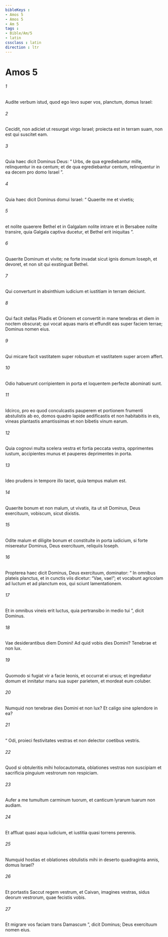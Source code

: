```yaml
---
bibleKeys : 
- Amos 5
- Amos 5
- Am 5
tags : 
- Bible/Am/5
- latin
cssclass : latin
direction : ltr
---
```


# Amos 5

###### 1
Audite verbum istud, quod ego levo super vos, planctum, domus Israel:
###### 2
Cecidit, non adiciet ut resurgat virgo Israel; proiecta est in terram suam, non est qui suscitet eam.
###### 3
Quia haec dicit Dominus Deus: “ Urbs, de qua egrediebantur mille, relinquentur in ea centum; et de qua egrediebantur centum, relinquentur in ea decem pro domo Israel ”.
###### 4
Quia haec dicit Dominus domui Israel: “ Quaerite me et vivetis;
###### 5
et nolite quaerere Bethel et in Galgalam nolite intrare et in Bersabee nolite transire, quia Galgala captiva ducetur, et Bethel erit iniquitas ”.
###### 6
Quaerite Dominum et vivite; ne forte invadat sicut ignis domum Ioseph, et devoret, et non sit qui exstinguat Bethel.
###### 7
Qui convertunt in absinthium iudicium et iustitiam in terram deiciunt.
###### 8
Qui facit stellas Pliadis et Orionem et convertit in mane tenebras et diem in noctem obscurat; qui vocat aquas maris et effundit eas super faciem terrae; Dominus nomen eius.
###### 9
Qui micare facit vastitatem super robustum et vastitatem super arcem affert.
###### 10
Odio habuerunt corripientem in porta et loquentem perfecte abominati sunt.
###### 11
Idcirco, pro eo quod conculcastis pauperem et portionem frumenti abstulistis ab eo, domos quadro lapide aedificastis et non habitabitis in eis, vineas plantastis amantissimas et non bibetis vinum earum.
###### 12
Quia cognovi multa scelera vestra et fortia peccata vestra, opprimentes iustum, accipientes munus et pauperes deprimentes in porta.
###### 13
Ideo prudens in tempore illo tacet, quia tempus malum est.
###### 14
Quaerite bonum et non malum, ut vivatis, ita ut sit Dominus, Deus exercituum, vobiscum, sicut dixistis.
###### 15
Odite malum et diligite bonum et constituite in porta iudicium, si forte misereatur Dominus, Deus exercituum, reliquiis Ioseph.
###### 16
Propterea haec dicit Dominus, Deus exercituum, dominator: “ In omnibus plateis planctus, et in cunctis viis dicetur: “Vae, vae!”; et vocabunt agricolam ad luctum et ad planctum eos, qui sciunt lamentationem.
###### 17
Et in omnibus vineis erit luctus, quia pertransibo in medio tui ”, dicit Dominus.
###### 18
Vae desiderantibus diem Domini! Ad quid vobis dies Domini? Tenebrae et non lux.
###### 19
Quomodo si fugiat vir a facie leonis, et occurrat ei ursus; et ingrediatur domum et innitatur manu sua super parietem, et mordeat eum coluber.
###### 20
Numquid non tenebrae dies Domini et non lux? Et caligo sine splendore in ea?
###### 21
“ Odi, proieci festivitates vestras et non delector coetibus vestris.
###### 22
Quod si obtuleritis mihi holocautomata, oblationes vestras non suscipiam et sacrificia pinguium vestrorum non respiciam.
###### 23
Aufer a me tumultum carminum tuorum, et canticum lyrarum tuarum non audiam.
###### 24
Et affluat quasi aqua iudicium, et iustitia quasi torrens perennis.
###### 25
Numquid hostias et oblationes obtulistis mihi in deserto quadraginta annis, domus Israel?
###### 26
Et portastis Saccut regem vestrum, et Caivan, imagines vestras, sidus deorum vestrorum, quae fecistis vobis.
###### 27
Et migrare vos faciam trans Damascum ”, dicit Dominus; Deus exercituum nomen eius.
